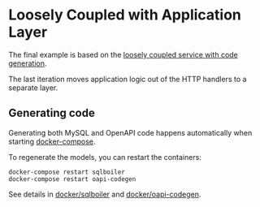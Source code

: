 # Loosely Coupled with Application Layer

The final example is based on the [loosely coupled service with code generation](../03-loosely-coupled-generated).

The last iteration moves application logic out of the HTTP handlers to a separate layer.

## Generating code

Generating both MySQL and OpenAPI code happens automatically when starting [docker-compose](../docker-compose.yml).

To regenerate the models, you can restart the containers:

```
docker-compose restart sqlboiler
docker-compose restart oapi-codegen
```

See details in [docker/sqlboiler](../docker/sqlboiler) and [docker/oapi-codegen](../docker/oapi-codegen).